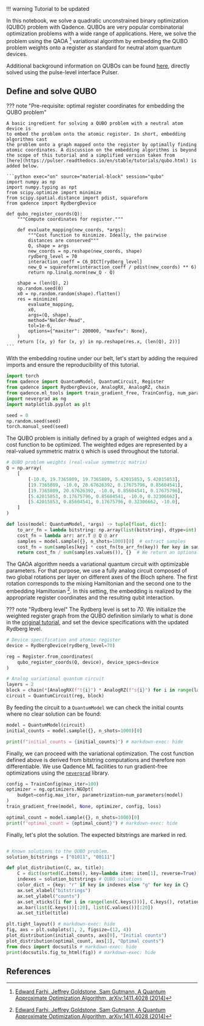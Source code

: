 !!! warning
    Tutorial to be updated

In this notebook, we solve a quadratic unconstrained binary optimization (QUBO) problem with
Qadence. QUBOs are very popular combinatorial optimization problems with a wide range of
applications. Here, we solve the problem using the QAOA [^1] variational algorithm by embedding
the QUBO problem weights onto a register as standard for neutral atom quantum devices.

Additional background information on QUBOs can be found
[here](https://pulser.readthedocs.io/en/stable/tutorials/qubo.html),
directly solved using the pulse-level interface Pulser.

## Define and solve QUBO

??? note "Pre-requisite: optimal register coordinates for embedding the QUBO problem"

    A basic ingredient for solving a QUBO problem with a neutral atom device is
    to embed the problem onto the atomic register. In short, embedding algorithms cast
    the problem onto a graph mapped onto the register by optimally finding atomic coordinates. A discussion on the embedding algorithms is beyond
    the scope of this tutorial and a simplified version taken from
    [here](https://pulser.readthedocs.io/en/stable/tutorials/qubo.html) is added below.

    ```python exec="on" source="material-block" session="qubo"
    import numpy as np
    import numpy.typing as npt
    from scipy.optimize import minimize
    from scipy.spatial.distance import pdist, squareform
    from qadence import RydbergDevice

    def qubo_register_coords(Q):
        """Compute coordinates for register."""

        def evaluate_mapping(new_coords, *args):
            """Cost function to minimize. Ideally, the pairwise
            distances are conserved"""
            Q, shape = args
            new_coords = np.reshape(new_coords, shape)
            rydberg_level = 70
            interaction_coeff = C6_DICT[rydberg_level]
            new_Q = squareform(interaction_coeff / pdist(new_coords) ** 6)
            return np.linalg.norm(new_Q - Q)

        shape = (len(Q), 2)
        np.random.seed(0)
        x0 = np.random.random(shape).flatten()
        res = minimize(
            evaluate_mapping,
            x0,
            args=(Q, shape),
            method="Nelder-Mead",
            tol=1e-6,
            options={"maxiter": 200000, "maxfev": None},
        )
        return [(x, y) for (x, y) in np.reshape(res.x, (len(Q), 2))]
    ```
With the embedding routine under our belt, let's start by adding the required imports and
ensure the reproducibility of this tutorial.

```python exec="on" source="material-block" session="qubo"
import torch
from qadence import QuantumModel, QuantumCircuit, Register
from qadence import RydbergDevice, AnalogRX, AnalogRZ, chain
from qadence.ml_tools import train_gradient_free, TrainConfig, num_parameters
import nevergrad as ng
import matplotlib.pyplot as plt

seed = 0
np.random.seed(seed)
torch.manual_seed(seed)
```

The QUBO problem is initially defined by a graph of weighted edges and a cost function to be optimized. The weighted edges are represented by a
real-valued symmetric matrix `Q` which is used throughout the tutorial.

```python exec="on" source="material-block" session="qubo"
# QUBO problem weights (real-value symmetric matrix)
Q = np.array(
    [
        [-10.0, 19.7365809, 19.7365809, 5.42015853, 5.42015853],
        [19.7365809, -10.0, 20.67626392, 0.17675796, 0.85604541],
        [19.7365809, 20.67626392, -10.0, 0.85604541, 0.17675796],
        [5.42015853, 0.17675796, 0.85604541, -10.0, 0.32306662],
        [5.42015853, 0.85604541, 0.17675796, 0.32306662, -10.0],
    ]
)

def loss(model: QuantumModel, *args) -> tuple[float, dict]:
    to_arr_fn = lambda bitstring: np.array(list(bitstring), dtype=int)
    cost_fn = lambda arr: arr.T @ Q @ arr
    samples = model.sample({}, n_shots=1000)[0]  # extract samples
    cost_fn = sum(samples[key] * cost_fn(to_arr_fn(key)) for key in samples)
    return cost_fn / sum(samples.values()), {}  # We return an optional metrics dict
```

The QAOA algorithm needs a variational quantum circuit with optimizable parameters.
For that purpose, we use a fully analog circuit composed of two global rotations per layer on
different axes of the Bloch sphere.
The first rotation corresponds to the mixing Hamiltonian and the second one to the
embedding Hamiltonian [^1]. In this setting, the embedding is realized
by the appropriate register coordinates and the resulting qubit interaction.

??? note "Rydberg level"
    The Rydberg level is set to *70*. We
    initialize the weighted register graph from the QUBO definition
    similarly to what is done in the
    [original tutorial](https://pulser.readthedocs.io/en/stable/tutorials/qubo.html),
    and set the device specifications with the updated Rydberg level.

```python exec="on" source="material-block" result="json" session="qubo"
# Device specification and atomic register
device = RydbergDevice(rydberg_level=70)

reg = Register.from_coordinates(
    qubo_register_coords(Q, device), device_specs=device
)

# Analog variational quantum circuit
layers = 2
block = chain(*[AnalogRX(f"t{i}") * AnalogRZ(f"s{i}") for i in range(layers)])
circuit = QuantumCircuit(reg, block)
```

By feeding the circuit to a `QuantumModel` we can check the initial
counts where no clear solution can be found:

```python exec="on" source="material-block" result="json" session="qubo"
model = QuantumModel(circuit)
initial_counts = model.sample({}, n_shots=1000)[0]

print(f"initial_counts = {initial_counts}") # markdown-exec: hide
```

Finally, we can proceed with the variational optimization. The cost function
defined above is derived from bitstring computations and therefore non differentiable. We use Qadence
ML facilities to run gradient-free optimizations using the
[`nevergrad`](https://facebookresearch.github.io/nevergrad/) library.

```python exec="on" source="material-block" session="qubo"
config = TrainConfig(max_iter=100)
optimizer = ng.optimizers.NGOpt(
    budget=config.max_iter, parametrization=num_parameters(model)
)
train_gradient_free(model, None, optimizer, config, loss)

optimal_count = model.sample({}, n_shots=1000)[0]
print(f"optimal_count = {optimal_count}") # markdown-exec: hide
```

Finally, let's plot the solution. The expected bitstrings are marked in red.

```python exec="on" source="material-block" html="1" session="qubo"

# Known solutions to the QUBO problem.
solution_bitstrings = ["01011", "00111"]

def plot_distribution(C, ax, title):
    C = dict(sorted(C.items(), key=lambda item: item[1], reverse=True))
    indexes = solution_bitstrings # QUBO solutions
    color_dict = {key: "r" if key in indexes else "g" for key in C}
    ax.set_xlabel("bitstrings")
    ax.set_ylabel("counts")
    ax.set_xticks([i for i in range(len(C.keys()))], C.keys(), rotation=90)
    ax.bar(list(C.keys())[:20], list(C.values())[:20])
    ax.set_title(title)

plt.tight_layout() # markdown-exec: hide
fig, axs = plt.subplots(1, 2, figsize=(12, 4))
plot_distribution(initial_counts, axs[0], "Initial counts")
plot_distribution(optimal_count, axs[1], "Optimal counts")
from docs import docsutils # markdown-exec: hide
print(docsutils.fig_to_html(fig)) # markdown-exec: hide
```

## References

[^1]: [Edward Farhi, Jeffrey Goldstone, Sam Gutmann, A Quantum Approximate Optimization Algorithm, arXiv:1411.4028 (2014)](https://arxiv.org/abs/1411.4028)
